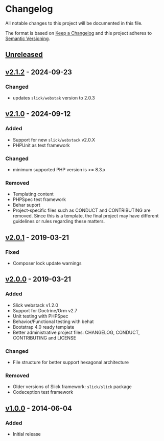 # Changelog

All notable changes to this project will be documented in this file.

The format is based on [Keep a Changelog](http://keepachangelog.com/en/1.0.0/)
and this project adheres to [Semantic Versioning](http://semver.org/spec/v2.0.0.html).

## [Unreleased]

## [v2.1.2] - 2024-09-23
### Changed
- updates `slick/webstak` version to 2.0.3

## [v2.1.0] - 2024-09-12
### Added
- Support for new ``slick/webstack`` v2.0.X
- PHPUnit as test framework
### Changed
- minimum supported PHP version is >= 8.3.x
### Removed
- Templating content
- PHPSpec test framework
- Behar suport
- Project-specific files such as CONDUCT and CONTRIBUTING are removed. Since this is a
  template, the final project may have different guidelines or rules regarding these matters.

## [v2.0.1] - 2019-03-21
### Fixed
- Composer lock update warnings

## [v2.0.0] - 2019-03-21
### Added
- Slick webstack v1.2.0
- Support for Doctrine/Orm v2.7
- Unit testing with PHPSpec
- Behavior/Functional testing with behat
- Bootstrap 4.0 ready template
- Better administrative project files: CHANGELOG, CONDUCT, CONTRIBUTING and LICENSE
### Changed
- File structure for better support hexagonal architecture
### Removed
- Older versions of Slick framework: `slick/slick` package
- Codeception test framework

## [v1.0.0] - 2014-06-04
### Added
- Initial release

[Unreleased]: https://github.com/slickframework/webapp/compare/v2.1.2...HEAD
[v2.1.2]: https://github.com/slickframework/webapp/compare/v2.0.1...v2.1.2
[v2.1.0]: https://github.com/slickframework/webapp/compare/v2.0.1...v2.1.0
[v2.0.1]: https://github.com/slickframework/webapp/compare/v2.0.0...v2.0.1
[v2.0.0]: https://github.com/slickframework/webapp/compare/v1.0.0...v2.0.0
[v1.0.0]: https://github.com/slickframework/webapp/compare/201cd5...v1.0.0
